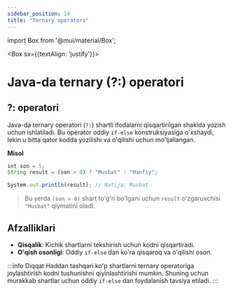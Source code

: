 ```yaml
--- 
sidebar_position: 14
title: "Ternary operatori" 
--- 
```


import Box from '@mui/material/Box'; 


<Box sx={{textAlign: 'justify'}}>

# Java-da ternary (?:) operatori

## ?: operatori
Java-da ternary operatori (`?:`) shartli ifodalarni qisqartirilgan shaklda yozish uchun ishlatiladi. Bu operator oddiy `if-else` konstruksiyasiga o'xshaydi, lekin u bitta qator kodda yozilishi va o'qilishi uchun mo'ljallangan.

**Misol**

```javascript
int son = 5;
String result = (son > 0) ? "Musbat" : "Manfiy";

System.out.println(result); // Natija: Musbat
```

> Bu yerda `(son > 0)` shart to'g'ri bo'lgani uchun `result` o'zgaruvchisi `"Musbat"` qiymatini oladi.

## Afzalliklari
- **Qisqalik**: Kichik shartlarni tekshirish uchun kodni qisqartiradi.
- **O'qish osonligi**: Oddiy `if-else` dan ko'ra qisqaroq va o'qilishi oson.

:::info Diqqat
Haddan tashqari ko'p shartlarni ternary operatoriga joylashtirish kodni tushunishni qiyinlashtirishi mumkin. Shuning uchun murakkab shartlar uchun oddiy `if-else` dan foydalanish tavsiya etiladi.
:::
</Box>
